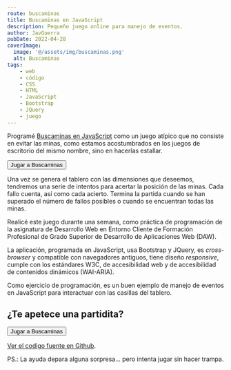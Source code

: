 ```yaml
---
route: buscaminas
title: Buscaminas en JavaScript
description: Pequeño juego online para manejo de eventos.
author: JavGuerra
pubDate: 2022-04-28
coverImage:
  image: '@/assets/img/buscaminas.png'
  alt: Buscaminas
tags:
    - web
    - código
    - CSS
    - HTML
    - JavaScript
    - Bootstrap
    - JQuery
    - juego
---
```

Programé [Buscaminas en JavaScript](https://javguerra.github.io/BuscaminasJS/index.html) como un juego atípico que no consiste en evitar las minas, como estamos acostumbrados en los juegos de escritorio del mismo nombre, sino en hacerlas estallar.

[<button>Jugar a Buscaminas</button>](https://javguerra.github.io/BuscaminasJS/index.html)

Una vez se genera el tablero con las dimensiones que deseemos, tendremos una serie de intentos para acertar la posición de las minas. Cada fallo cuenta, así como cada acierto. Termina la partida cuando se han superado el número de fallos posibles o cuando se encuentran todas las minas.

Realicé este juego durante una semana, como práctica de programación de la asignatura de Desarrollo Web en Entorno Cliente de Formación Profesional de Grado Superior de Desarrollo de Aplicaciones Web (DAW).

La aplicación, programada en JavaScript, usa Bootstrap y JQuery, es _cross-browser_ y compatible con navegadores antiguos, tiene diseño _responsive_, cumple con los estándares W3C, de accesibilidad web y de accesibilidad de contenidos dinámicos (WAI-ARIA).

Como ejercicio de programación, es un buen ejemplo de manejo de eventos en JavaScript para interactuar con las casillas del tablero.

## ¿Te apetece una partidita?

[<button>Jugar a Buscaminas</button>](https://javguerra.github.io/BuscaminasJS/index.html)  

[Ver el codigo fuente en Github](https://github.com/JavGuerra/BuscaminasJS).  

PS.: La ayuda depara alguna sorpresa... pero intenta jugar sin hacer trampa.

